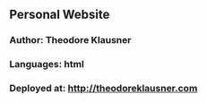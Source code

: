 ## Personal Website

### Author: Theodore Klausner
### Languages: html

### Deployed at: http://theodoreklausner.com
